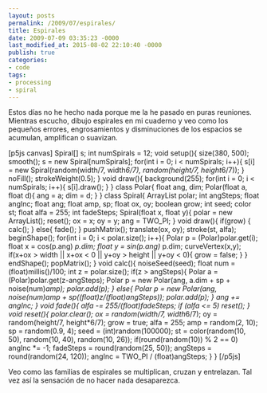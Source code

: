 ```yaml
---
layout: posts
permalink: /2009/07/espirales/
title: Espirales
date: 2009-07-09 03:35:23 -0000
last_modified_at: 2015-08-02 22:10:40 -0000
publish: true
categories:
- code
tags:
- processing
- spiral
---
```

Estos días no he hecho nada porque me la he pasado en puras reuniones. Mientras escucho, dibujo espirales en mi cuaderno y veo como los pequeños errores, engrosamientos y disminuciones de los espacios se acumulan, amplifican o suavizan.

[p5js canvas] Spiral[] s; int numSpirals = 12; void setup(){ size(380, 500); smooth(); s = new Spiral[numSpirals]; for(int i = 0; i < numSpirals; i++){ s[i] = new Spiral(random(width/7, width*6/7), random(height/7, height*6/7)); } noFill(); strokeWeight(0.5); } void draw(){ background(255); for(int i = 0; i < numSpirals; i++){ s[i].draw(); } } class Polar{ float ang, dim; Polar(float a, float d){ ang = a; dim = d; } } class Spiral{ ArrayList polar; int angSteps; float angInc; float ang; float amp, sp; float ox, oy; boolean grow; int seed; color st; float alfa = 255; int fadeSteps; Spiral(float x, float y){ polar = new ArrayList(); reset(); ox = x; oy = y; ang = TWO_PI; } void draw(){ if(grow) { calc(); } else{ fade(); } pushMatrix(); translate(ox, oy); stroke(st, alfa); beginShape(); for(int i = 0; i < polar.size(); i++){ Polar p = (Polar)polar.get(i); float x = cos(p.ang) *p.dim; float y = sin(p.ang)* p.dim; curveVertex(x,y); if(x+ox > width || x+ox < 0 || y+oy > height || y+oy < 0){ grow = false; } } endShape(); popMatrix(); } void calc(){ noiseSeed(seed); float num = (float)millis()/100; int z = polar.size(); if(z > angSteps){ Polar a = (Polar)polar.get(z-angSteps); Polar p = new Polar(ang, a.dim + sp + noise(num)*amp); polar.add(p); } else{ Polar p = new Polar(ang, noise(num)*amp + sp*((float)z/(float)angSteps)); polar.add(p); } ang += angInc; } void fade(){ alfa -= 255/(float)fadeSteps; if (alfa <= 5) reset(); } void reset(){ polar.clear(); ox = random(width/7, width*6/7); oy = random(height/7, height*6/7); grow = true; alfa = 255; amp = random(2, 10); sp = random(0.9, 4); seed = (int)random(100000); st = color(random(10, 50), random(10, 40), random(10, 26)); if(round(random(10)) % 2 == 0) angInc *= -1; fadeSteps = round(random(25, 50)); angSteps = round(random(24, 120)); angInc = TWO_PI / (float)angSteps; } } [/p5js]

Veo como las familias de espirales se multiplican, cruzan y entrelazan. Tal vez así la sensación de no hacer nada desaparezca.
